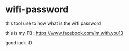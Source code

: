 # wifi-password

this tool use to now what is the wifi password 

this is my FB : https://www.facebook.com/im.with.you13

good luck :D
